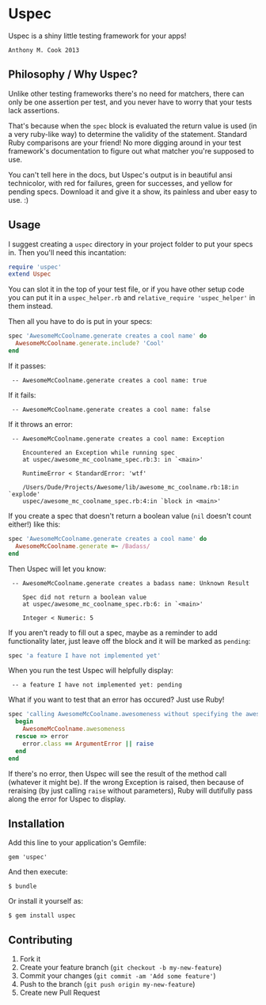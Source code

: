 Uspec
=====

Uspec is a shiny little testing framework for your apps!

    Anthony M. Cook 2013

Philosophy / Why Uspec?
-----------------------

Unlike other testing frameworks there's no need for matchers, there can only be one assertion per test, and you never have to worry that your tests lack assertions.

That's because when the `spec` block is evaluated the return value is used (in a very ruby-like way) to determine the validity of the statement. Standard Ruby comparisons are your friend! No more digging around in your test framework's documentation to figure out what matcher you're supposed to use.

You can't tell here in the docs, but Uspec's output is in beautiful ansi technicolor, with red for failures, green for successes, and yellow for pending specs. Download it and give it a show, its painless and uber easy to use. :)

Usage
-----

I suggest creating a `uspec` directory in your project folder to put your specs in. Then you'll need this incantation:

```ruby
require 'uspec'
extend Uspec
```

You can slot it in the top of your test file, or if you have other setup code you can put it in a `uspec_helper.rb` and `relative_require 'uspec_helper'` in them instead.

Then all you have to do is put in your specs:

```ruby
spec 'AwesomeMcCoolname.generate creates a cool name' do
  AwesomeMcCoolname.generate.include? 'Cool'
end
```

If it passes:

```
 -- AwesomeMcCoolname.generate creates a cool name: true
```

If it fails:

```
 -- AwesomeMcCoolname.generate creates a cool name: false
```

If it throws an error:

```
 -- AwesomeMcCoolname.generate creates a cool name: Exception
 
    Encountered an Exception while running spec
    at uspec/awesome_mc_coolname_spec.rb:3: in `<main>'
    
    RuntimeError < StandardError: 'wtf'
    
    /Users/Dude/Projects/Awesome/lib/awesome_mc_coolname.rb:18:in `explode'
    uspec/awesome_mc_coolname_spec.rb:4:in `block in <main>'
```

If you create a spec that doesn't return a boolean value (`nil` doesn't count either!) like this:

```ruby
spec 'AwesomeMcCoolname.generate creates a cool name' do
  AwesomeMcCoolname.generate =~ /Badass/
end
```

Then Uspec will let you know:

```
 -- AwesomeMcCoolname.generate creates a badass name: Unknown Result
 
    Spec did not return a boolean value
    at uspec/awesome_mc_coolname_spec.rb:6: in `<main>'
    
    Integer < Numeric: 5
```

If you aren't ready to fill out a spec, maybe as a reminder to add functionality later, just leave off the block and it will be marked as `pending`:

```ruby
spec 'a feature I have not implemented yet'
```

When you run the test Uspec will helpfully display:

```
 -- a feature I have not implemented yet: pending
```

What if you want to test that an error has occured? Just use Ruby!

```ruby
spec 'calling AwesomeMcCoolname.awesomeness without specifying the awesomeness level should explode' do
  begin
    AwesomeMcCoolname.awesomeness
  rescue => error
    error.class == ArgumentError || raise
  end
end
```

If there's no error, then Uspec will see the result of the method call (whatever it might be).
If the wrong Exception is raised, then because of reraising (by just calling `raise` without parameters),
Ruby will dutifully pass along the error for Uspec to display.

Installation
------------

Add this line to your application's Gemfile:

    gem 'uspec'

And then execute:

    $ bundle

Or install it yourself as:

    $ gem install uspec

Contributing
------------

1. Fork it
2. Create your feature branch (`git checkout -b my-new-feature`)
3. Commit your changes (`git commit -am 'Add some feature'`)
4. Push to the branch (`git push origin my-new-feature`)
5. Create new Pull Request
